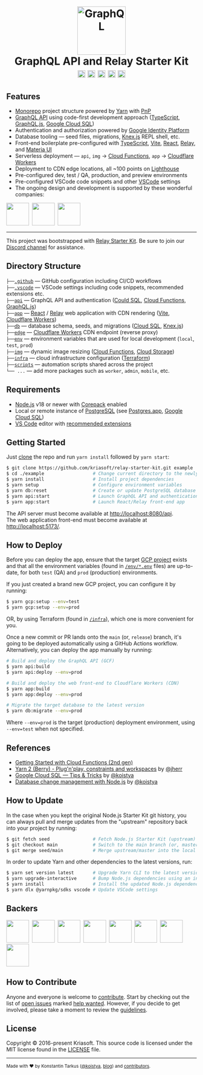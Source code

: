 <h1 align="center">
  <img src="https://s.tarkus.me/graphql-logo.png" width="128" height="128" alt="GraphQL" /><br>
  GraphQL API and Relay Starter Kit
  <br>
  <a href="http://www.typescriptlang.org/"><img src="https://img.shields.io/badge/%3C%2F%3E-TypeScript-%230074c1.svg?style=flat-square" height="20"></a>
  <a href="http://patreon.com/koistya"><img src="https://img.shields.io/badge/dynamic/json?color=%23ff424d&label=Patreon&style=flat-square&query=data.attributes.patron_count&suffix=%20patrons&url=https%3A%2F%2Fwww.patreon.com%2Fapi%2Fcampaigns%2F233228" height="20"></a>
  <a href="https://discord.gg/gx5pdvZ7Za"><img src="https://img.shields.io/discord/643523529131950086?label=Chat&style=flat-square" height="20"></a>
  <a href="https://github.com/kriasoft/relay-starter-kit/stargazers"><img src="https://img.shields.io/github/stars/kriasoft/relay-starter-kit.svg?style=social&label=Star&maxAge=3600" height="20"></a>
  <a href="https://twitter.com/koistya"><img src="https://img.shields.io/twitter/follow/koistya.svg?style=social&label=Follow&maxAge=3600" height="20"></a>
</h1>

## Features

- [Monorepo](https://yarnpkg.com/features/workspaces) project structure powered by [Yarn](https://yarnpkg.com/) with [PnP](https://yarnpkg.com/features/pnp)
- [GraphQL API](https://graphql.org/) using code-first development approach ([TypeScript](https://www.typescriptlang.org/), [GraphQL.js](https://github.com/graphql/graphql-js), [Google Cloud SQL](https://cloud.google.com/sql))
- Authentication and authorization powered by [Google Identity Platform](https://cloud.google.com/identity-platform)
- Database tooling — seed files, migrations, [Knex.js](https://knexjs.org/) REPL shell, etc.
- Front-end boilerplate pre-configured with [TypeScript](https://www.typescriptlang.org/), [Vite](https://vitejs.dev/), [React](https://beta.reactjs.org/), [Relay](https://relay.dev/), and [Materia UI](https://mui.com/core/)
- Serverless deployment — `api`, `img` → [Cloud Functions](https://cloud.google.com/functions), `app` → [Cloudflare Workers](https://workers.cloudflare.com/)
- Deployment to CDN edge locations, all ~100 points on [Lighthouse](https://developer.chrome.com/docs/lighthouse/overview/)
- Pre-configured dev, test / QA, production, and preview environments
- Pre-configured VSCode code snippets and other [VSCode](https://code.visualstudio.com/) settings
- The ongoing design and development is supported by these wonderful companies:

<a href="https://reactstarter.com/s/1"><img src="https://reactstarter.com/s/1.png" height="60" /></a>&nbsp;&nbsp;<a href="https://reactstarter.com/s/2"><img src="https://reactstarter.com/s/2.png" height="60" /></a>&nbsp;&nbsp;<a href="https://reactstarter.com/s/3"><img src="https://reactstarter.com/s/3.png" height="60" /></a>

---

This project was bootstrapped with [Relay Starter Kit](https://github.com/kriasoft/relay-starter-kit).
Be sure to join our [Discord channel](https://discord.com/invite/bSsv7XM) for assistance.

## Directory Structure

`├──`[`.github`](.github) — GitHub configuration including CI/CD workflows<br>
`├──`[`.vscode`](.vscode) — VSCode settings including code snippets, recommended extensions etc.<br>
`├──`[`api`](./api) — GraphQL API and authentication ([Could SQL](https://cloud.google.com/sql), [Cloud Functions](https://cloud.google.com/functions), [GraphQL.js](https://graphql.org/graphql-js/))<br>
`├──`[`app`](./app) — [React](https://reactjs.org/) / [Relay](https://relay.dev/) web application with CDN rendering ([Vite](https://vitejs.dev/), [Cloudflare Workers](https://workers.cloudflare.com/))<br>
`├──`[`db`](./db) — database schema, seeds, and migrations ([Cloud SQL](https://cloud.google.com/sql), [Knex.js](https://knexjs.org/))<br>
`├──`[`edge`](./edge) — [Cloudflare Workers](https://workers.cloudflare.com/) CDN endpoint (reverse proxy)<br>
`├──`[`env`](./env) — environment variables that are used for local development (`local`, `test`, `prod`)<br>
`├──`[`img`](./img) — dynamic image resizing ([Cloud Functions](https://cloud.google.com/functions), [Cloud Storage](https://cloud.google.com/storage))<br>
`├──`[`infra`](./infra) — cloud infrastructure configuration ([Terraform](https://www.terraform.io/))<br>
`├──`[`scripts`](./scripts) — automation scripts shared across the project<br>
`└── ...` — add more packages such as `worker`, `admin`, `mobile`, etc.

## Requirements

- [Node.js](https://nodejs.org/) v18 or newer with [Corepack](https://nodejs.org/api/corepack.html) enabled
- Local or remote instance of [PostgreSQL](https://www.postgresql.org/) (see [Postgres.app](https://postgresapp.com/), [Google Cloud SQL](https://cloud.google.com/sql))
- [VS Code](https://code.visualstudio.com/) editor with [recommended extensions](.vscode/extensions.json)

## Getting Started

Just [clone](https://github.com/kriasoft/relay-starter-kit/generate) the repo
and run `yarn install` followed by `yarn start`:

```bash
$ git clone https://github.com/kriasoft/relay-starter-kit.git example
$ cd ./example                  # Change current directory to the newly created one
$ yarn install                  # Install project dependencies
$ yarn setup                    # Configure environment variables
$ yarn db:reset                 # Create or update PostgreSQL database
$ yarn api:start                # Launch GraphQL API and authentication server
$ yarn app:start                # Launch React/Relay front-end app
```

The API server must become available at [http://localhost:8080/api](http://localhost:8080/api).<br>
The web application front-end must become available at [http://localhost:5173/](http://localhost:5173/).

## How to Deploy

Before you can deploy the app, ensure that the target
[GCP project](https://console.cloud.google.com/cloud-resource-manager) exists
and that all the environment variables (found in [`/env/*.env`](/env) files) are
up-to-date, for both `test` (QA) and `prod` (production) environments.

If you just created a brand new GCP project, you can configure it by running:

```bash
$ yarn gcp:setup --env=test
$ yarn gcp:setup --env=prod
```

OR, by using Terraform (found in [`/infra`](./infra/)), which one is more
convenient for you.

Once a new commit or PR lands onto the `main` (or, `release`) branch, it's going
to be deployed automatically using a GitHub Actions workflow. Alternatively,
you can deploy the app manually by running:

```bash
# Build and deploy the GraphQL API (GCF)
$ yarn api:build
$ yarn api:deploy --env=prod

# Build and deploy the web front-end to Cloudflare Workers (CDN)
$ yarn app:build
$ yarn app:deploy --env=prod

# Migrate the target database to the latest version
$ yarn db:migrate --env=prod
```

Where `--env=prod` is the target (production) deployment environment,
using `--env=test` when not specified.

## References

- [Getting Started with Cloud Functions (2nd gen)](https://codelabs.developers.google.com/codelabs/cloud-starting-cloudfunctions-v2)
- [Yarn 2 (Berry) - Plug'n'play, constraints and workspaces](https://www.youtube.com/watch?v=HUVawJXeHfU) by [@jherr](https://github.com/jherr)
- [Google Cloud SQL — Tips & Tricks](https://medium.com/@koistya/google-cloud-sql-tips-tricks-d0fe7106c68a?sk=fe65df6e858c9b57edbda07bc67ed0e9) by [@koistya](https://github.com/koistya)
- [Database change management with Node.js](https://dev.to/koistya/database-change-management-with-node-js-12dk) by [@koistya](https://github.com/koistya)

## How to Update

In the case when you kept the original Node.js Starter Kit git history, you can
always pull and merge updates from the "upstream" repository back into your
project by running:

```bash
$ git fetch seed                # Fetch Node.js Starter Kit (upstream) repository
$ git checkout main             # Switch to the main branch (or, master branch)
$ git merge seed/main           # Merge upstream/master into the local branch
```

In order to update Yarn and other dependencies to the latest versions, run:

```bash
$ yarn set version latest       # Upgrade Yarn CLI to the latest version
$ yarn upgrade-interactive      # Bump Node.js dependencies using an interactive mode
$ yarn install                  # Install the updated Node.js dependencies
$ yarn dlx @yarnpkg/sdks vscode # Update VSCode settings
```

## Backers

<a href="https://reactstarter.com/b/1"><img src="https://reactstarter.com/b/1.png" height="60" /></a>&nbsp;&nbsp;<a href="https://reactstarter.com/b/2"><img src="https://reactstarter.com/b/2.png" height="60" /></a>&nbsp;&nbsp;<a href="https://reactstarter.com/b/3"><img src="https://reactstarter.com/b/3.png" height="60" /></a>&nbsp;&nbsp;<a href="https://reactstarter.com/b/4"><img src="https://reactstarter.com/b/4.png" height="60" /></a>&nbsp;&nbsp;<a href="https://reactstarter.com/b/5"><img src="https://reactstarter.com/b/5.png" height="60" /></a>&nbsp;&nbsp;<a href="https://reactstarter.com/b/6"><img src="https://reactstarter.com/b/6.png" height="60" /></a>&nbsp;&nbsp;<a href="https://reactstarter.com/b/7"><img src="https://reactstarter.com/b/7.png" height="60" /></a>&nbsp;&nbsp;<a href="https://reactstarter.com/b/8"><img src="https://reactstarter.com/b/8.png" height="60" /></a>

## How to Contribute

Anyone and everyone is welcome to [contribute](.github/CONTRIBUTING.md). Start
by checking out the list of [open issues](https://github.com/kriasoft/relay-starter-kit/issues)
marked [help wanted](https://github.com/kriasoft/relay-starter-kit/issues?q=label:"help+wanted").
However, if you decide to get involved, please take a moment to review the
[guidelines](.github/CONTRIBUTING.md).

## License

Copyright © 2016-present Kriasoft. This source code is licensed under the MIT license found in the
[LICENSE](https://github.com/kriasoft/relay-starter-kit/blob/main/LICENSE) file.

---

<sup>Made with ♥ by Konstantin Tarkus ([@koistya](https://twitter.com/koistya), [blog](https://medium.com/@koistya))
and [contributors](https://github.com/kriasoft/relay-starter-kit/graphs/contributors).</sup>
